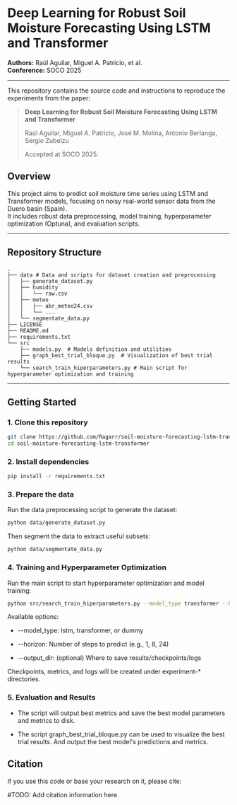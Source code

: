 # Deep Learning for Robust Soil Moisture Forecasting Using LSTM and Transformer

**Authors:** Raúl Aguilar, Miguel A. Patricio, et al.  
**Conference:** SOCO 2025

---

This repository contains the source code and instructions to reproduce the experiments from the paper:

> **Deep Learning for Robust Soil Moisture Forecasting Using LSTM and Transformer**  
>
> Raúl Aguilar, Miguel A. Patricio, José M. Molina, Antonio Berlanga, Sergio Zubelzu  
>
> Accepted at SOCO 2025.

## Overview

This project aims to predict soil moisture time series using LSTM and Transformer models, focusing on noisy real-world sensor data from the Duero basin (Spain).  
It includes robust data preprocessing, model training, hyperparameter optimization (Optuna), and evaluation scripts.

---

## Repository Structure

```
.
├── data # Data and scripts for dataset creation and preprocessing
│   ├── generate_dataset.py
│   ├── humidity
│   │   └── raw.csv
│   ├── meteo
│   │   ├── abr_meteo24.csv
│   │   └── ...
│   └── segmentate_data.py
├── LICENSE
├── README.md
├── requirements.txt
└── src 
    ├── models.py  # Models definition and utilities
    ├── graph_best_trial_bloque.py  # Visualization of best trial results
    └── search_train_hiperparameters.py # Main script for hyperparameter optimization and training
```


---

## Getting Started

### 1. Clone this repository

```bash
git clone https://github.com/Ragarr/soil-moisture-forecasting-lstm-transformer
cd soil-moisture-forecasting-lstm-transformer
```

### 2. Install dependencies

```bash
pip install -r requirements.txt
```

### 3. Prepare the data

Run the data preprocessing script to generate the dataset:
```bash
python data/generate_dataset.py
```
Then segment the data to extract useful subsets:
```bash
python data/segmentate_data.py
```

### 4. Training and Hyperparameter Optimization
Run the main script to start hyperparameter optimization and model training:
```bash
python src/search_train_hiperparameters.py --model_type transformer --horizon 8
```
Available options:

* --model_type: lstm, transformer, or dummy

* --horizon: Number of steps to predict (e.g., 1, 8, 24)

* --output_dir: (optional) Where to save results/checkpoints/logs

Checkpoints, metrics, and logs will be created under experiment-* directories.

### 5. Evaluation and Results
- The script will output best metrics and save the best model parameters and metrics to disk.

- The script graph_best_trial_bloque.py can be used to visualize the best trial results. And output the best model's predictions and metrics.

## Citation
If you use this code or base your research on it, please cite:

#TODO: Add citation information here
